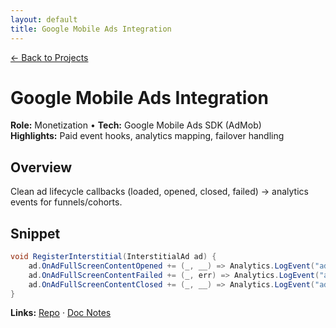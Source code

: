 ```yaml
---
layout: default
title: Google Mobile Ads Integration
---
```


[← Back to Projects](/projects)

# Google Mobile Ads Integration
**Role:** Monetization • **Tech:** Google Mobile Ads SDK (AdMob)  
**Highlights:** Paid event hooks, analytics mapping, failover handling

## Overview
Clean ad lifecycle callbacks (loaded, opened, closed, failed) → analytics events for funnels/cohorts.

## Snippet
```csharp
void RegisterInterstitial(InterstitialAd ad) {
    ad.OnAdFullScreenContentOpened += (_, __) => Analytics.LogEvent("ad_open", "format", "interstitial");
    ad.OnAdFullScreenContentFailed += (_, err) => Analytics.LogEvent("ad_fail", "format", "interstitial", "msg", err.ToString());
    ad.OnAdFullScreenContentClosed += (_, __) => Analytics.LogEvent("ad_close", "format", "interstitial");
}
```

**Links:** [Repo](#) · [Doc Notes](#)

